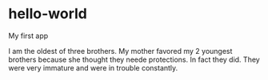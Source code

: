 # hello-world
My first app
 
 I am the oldest of three brothers. My mother favored my 2 youngest brothers because she thought they neede protections. In fact they did. They were very immature and were in trouble constantly. 

